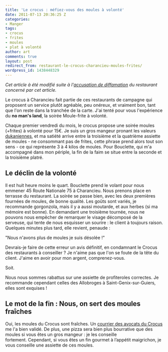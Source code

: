 ```yaml
---
title: 'Le crocus : méfiez-vous des moules à volonté'
date: 2011-07-13 20:36:25 Z
categories:
- Manger
tags:
- crocus
- frites
- moules
- plat à volonté
author: art
comments: true
layout: post
redirect_from: restaurant-le-crocus-charancieu-moules-frites/
wordpress_id: 1438448329
---
```


_Cet article à été modifié suite à l'[accusation de diffamation](https://irz.fr/diffamation-crocus-charancieu) du restaurant concerné par cet article._

Le crocus à Charancieu fait partie de ces restaurants de campagne qui proposent un service plutôt agréable, peu onéreux, et vraiment bon, tant que l'on reste dans la tranchée de la carte. J'ai tenté pour vous l'expérience du **no man's land**, la soirée Moule-frite à volonté.

Chaque premier vendredi du mois, le crocus propose une soirée moules (+frites) à volonté pour 15€. Je suis un gros mangeur pronant les valeurs [dukaniennes](http://irz.fr/?s=dukan), et ma satiété arrive entre la troisième et la quatrième assiette de moules - ne consommant pas de frites, cette phrase prend alors tout son sens - ce qui représente 3 à 4 kilos de moules. Pour Bouclette, qui m'a accompagné dans mon périple, la fin de la faim se situe entre la seconde et la troisième platré.



## Le déclin de la volonté



Il est huit heure moins le quart. Bouclette prend le volant pour nous emmener 45 Route Nationale 75 à Charancieu. Nous prenons place en terrasse du restaurant. La soirée se passe bien, avec les deux premières fournées de moules, de bonne qualité. Les goûts sont variés, je recommande gorgonzola, mais il y a aussi moutarde, et aux herbes (si ma mémoire est bonne). En demandant une troisième tournée, nous ne pouvons nous empêcher de remarquer le visage décomposé de la serveuse, qui tente de nous esquisser un sourire : le client à toujours raison. Quelques minutes plus tard, elle revient, penaude :

"Nous n'avons plus de moules je suis désolée !"

Devrais-je faire de cette erreur un avis définitif, en condamnant le Crocus des restaurants à conseiller ? Je n'aime pas que l'on se foute de la tête du client. J'aime en avoir pour mon argent, comprenez-vous.

Soit.

Nous nous sommes rabattus sur une assiette de profiteroles correctes. Je recommande cependant celles des Allobroges à Saint-Genix-sur-Guiers, elles sont exquises !



## Le mot de la fin : Nous, on sert des moules fraîches



Oui, les moules du Crocus sont fraîches. Un [courrier des avocats du Crocus](https://irz.fr/accusation-en-diffamation-crocus-charancie) me l'a bien validé. De plus, une pizza sera bien plus bourrative que des moules si vous êtes un gros mangeur : je les conseille fortement. Cependant, si vous êtes un fin gourmet à l’appétit maigrichon, je vous conseille une assiette de ces moules.
